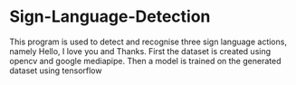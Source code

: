 # Sign-Language-Detection
This program is used to detect and recognise three sign language actions, namely Hello, I love you and Thanks.
First the dataset is created using opencv and google mediapipe.
Then a model is trained on the generated dataset using tensorflow
